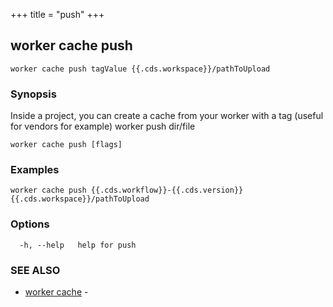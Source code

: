 +++
title = "push"
+++
## worker cache push

`worker cache push tagValue {{.cds.workspace}}/pathToUpload`

### Synopsis


Inside a project, you can create a cache from your worker with a tag (useful for vendors for example)
	worker push <tagValue> dir/file
		

```
worker cache push [flags]
```

### Examples

```
worker cache push {{.cds.workflow}}-{{.cds.version}} {{.cds.workspace}}/pathToUpload
```

### Options

```
  -h, --help   help for push
```

### SEE ALSO

* [worker cache](/cli/worker/cache/)	 - 

